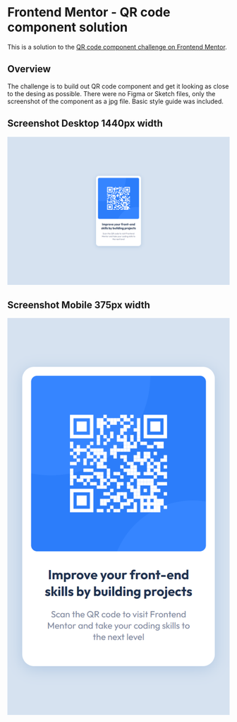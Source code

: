 # Frontend Mentor - QR code component solution

This is a solution to the [QR code component challenge on Frontend Mentor](https://www.frontendmentor.io/challenges/qr-code-component-iux_sIO_H).

## Overview

The challenge is to build out QR code component and get it looking as close to the desing as possible. There were no Figma or Sketch files, only the screenshot of the component as a jpg file. Basic style guide was included.

## Screenshot Desktop 1440px width

![](./screenshot/qr-ss-desktop.png)

## Screenshot Mobile 375px width

![](./screenshot/qr-ss-mobile.png)
